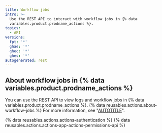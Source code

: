 ```yaml
---
title: Workflow jobs
intro: >-
  Use the REST API to interact with workflow jobs in {% data
  variables.product.prodname_actions %}.
topics:
  - API
versions:
  fpt: '*'
  ghae: '*'
  ghec: '*'
  ghes: '*'
autogenerated: rest
---
```


## About workflow jobs in {% data variables.product.prodname_actions %}

You can use the REST API to view logs and workflow jobs in {% data variables.product.prodname_actions %}. {% data reusables.actions.about-workflow-jobs %} For more information, see "[AUTOTITLE](/actions/using-workflows/workflow-syntax-for-github-actions)".

{% data reusables.actions.actions-authentication %} {% data reusables.actions.actions-app-actions-permissions-api %}

<!-- Content after this section is automatically generated -->
